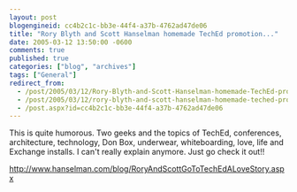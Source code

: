 ```yaml
---
layout: post
blogengineid: cc4b2c1c-bb3e-44f4-a37b-4762ad47de06
title: "Rory Blyth and Scott Hanselman homemade TechEd promotion..."
date: 2005-03-12 13:50:00 -0600
comments: true
published: true
categories: ["blog", "archives"]
tags: ["General"]
redirect_from: 
  - /post/2005/03/12/Rory-Blyth-and-Scott-Hanselman-homemade-TechEd-promotion
  - /post/2005/03/12/rory-blyth-and-scott-hanselman-homemade-teched-promotion
  - /post.aspx?id=cc4b2c1c-bb3e-44f4-a37b-4762ad47de06
---
```

<!-- more -->
<P>This is quite humorous. Two geeks and the topics of TechEd, conferences, architecture, technology, Don Box, underwear, whiteboarding, love, life and Exchange installs. I can't really explain anymore. Just go check it out!!</P><A href="http://www.hanselman.com/blog/RoryAndScottGoToTechEdALoveStory.aspx">http://www.hanselman.com/blog/RoryAndScottGoToTechEdALoveStory.aspx</A>
